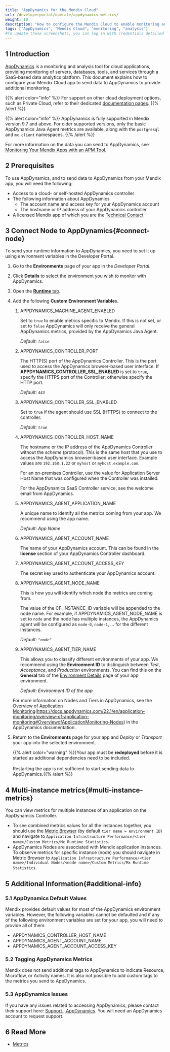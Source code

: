 ```yaml
---
title: "AppDynamics for the Mendix Cloud"
url: /developerportal/operate/appdynamics-metrics/
weight: 10
description: "How to configure the Mendix Cloud to enable monitoring and analysis with AppDynamics."
tags: ["AppDynamics", "Mendix Cloud", "monitoring", "analysis"]
#To update these screenshots, you can log in with credentials detailed in How to Update Screenshots Using Team Apps.
---
```


## 1 Introduction

[AppDynamics](https://www.appdynamics.com/) is a monitoring and analysis tool for cloud applications, providing monitoring of servers, databases, tools, and services through a SaaS-based data analytics platform. This document explains how to configure your Mendix Cloud app to send data to AppDynamics to provide additional monitoring.

{{% alert color="info" %}}
For support on other cloud deployment options, such as Private Cloud, refer to their dedicated [documentation pages](/developerportal/deploy/private-cloud-monitor/).
{{% /alert %}}

{{% alert color="info" %}}
AppDynamics is fully supported in Mendix version 9.7 and above. For older supported versions, only the basic AppDynamics Java Agent metrics are available, along with the `postgresql` and `mx.client` namespaces.
{{% /alert %}}

For more information on the data you can send to AppDynamics, see [Monitoring Your Mendix Apps with an APM Tool](/developerportal/operate/monitoring-with-apm/).

## 2 Prerequisites

To use AppDynamics, and to send data to AppDynamics from your Mendix app, you will need the following:

* Access to a  cloud- or self-hosted AppDynamics controller
* The following information about AppDynamics
    * The account name and access key for your AppDynamics account
    * The hostname or IP address of your AppDynamics controller
* A licensed Mendix app of which you are the [Technical Contact](/developerportal/general/app-roles/#technical-contact)

## 3 Connect Node to AppDynamics{#connect-node}

To send your runtime information to AppDynamics, you need to set it up using environment variables in the Developer Portal.

1. Go to the **Environments** page of your app in the *Developer Portal*.
2. Click **Details** to select the environment you wish to monitor with AppDynamics. 
3. Open the [**Runtime** tab](/developerportal/deploy/environments-details/#runtime-tab).
4. Add the following **Custom Environment Variable**s.

    1. APPDYNAMICS_MACHINE_AGENT_ENABLED

        Set to `true` to enable metrics specific to Mendix. If this is not set, or set to `false` AppDynamics will only receive the general AppDynamics metrics, provided by the AppDynamics Java Agent.

        *Default: `false`*

    2. APPDYNAMICS_CONTROLLER_PORT

        The HTTP(S) port of the AppDynamics Controller. This is the port used to access the AppDynamics browser-based user interface. If **APPDYNAMICS_CONTROLLER_SSL_ENABLED** is set to `true`, specify the HTTPS port of the Controller; otherwise specify the HTTP port.

        *Default: `443`*

    3. APPDYNAMICS_CONTROLLER_SSL_ENABLED

        Set to `true` if the agent should use SSL (HTTPS) to connect to the controller.

        *Default: `true`*

    4. APPDYNAMICS_CONTROLLER_HOST_NAME

        The hostname or the IP address of the AppDynamics Controller without the *scheme* (protocol). This is the same host that you use to access the AppDynamics browser-based user interface. Example values are `192.168.1.22` or `myhost` or `myhost.example.com`.

        For an on-premises Controller, use the value for Application Server Host Name that was configured when the Controller was installed.

        For the AppDynamics SaaS Controller service, see the welcome email from AppDynamics.

    5. APPDYNAMICS_AGENT_APPLICATION_NAME

        A unique name to identify all the metrics coming from your app. We recommend using the app name.

        *Default: App Name*

    6. APPDYNAMICS_AGENT_ACCOUNT_NAME

        The name of your AppDynamics account. This can be found in the **license** section of your AppDynamics Controller dashboard.

    7. APPDYNAMICS_AGENT_ACCOUNT_ACCESS_KEY

        The secret key used to authenticate your AppDynamics account.

    8. APPDYNAMICS_AGENT_NODE_NAME

        This is how you will identify which node the metrics are coming from.

        The value of the CF_INSTANCE_ID variable will be appended to the node name. For example, if APPDYNAMICS_AGENT_NODE_NAME is set to  `node` and the node has multiple instances, the AppDynamics agent will be configured as `node-0`, `node-1`, … for the different instances.

        *Default: `"node"`*

    9. APPDYNAMICS_AGENT_TIER_NAME

        This allows you to classify different environments of your app. We recommend using the **Environment ID** to distinguish between *Test*, *Acceptance*, and *Production* environments. You can find this on the **General** tab of the [Environment Details](/developerportal/deploy/environments-details/) page of your app environment.

        *Default: Environment ID of the app*

    For more information on Nodes and Tiers in AppDynamics, see the [Overview of Application Monitoring](https://docs.appdynamics.com/22.1/en/application-monitoring/overview-of-application-monitoring)(https://docs.appdynamics.com/22.1/en/application-monitoring/overview-of-application-monitoring#OverviewofApplicationMonitoring-Nodes) in the AppDynamics documentation.

5. Return to the **Environments** page for your app and *Deploy* or *Transport* your app into the selected environment.

    {{% alert color="warning" %}}Your app must be **redeployed** before it is started as additional dependencies need to be included.<br/><br/>Restarting the app is not sufficient to start sending data to AppDynamics.{{% /alert %}}

## 4 Multi-instance metrics{#multi-instance-metrics}

You can view metrics for multiple instances of an application on the AppDynamics Controller.

* To see combined metrics values for all the instances together, you should use the [Metric Browser](https://docs.appdynamics.com/appd/22.x/latest/en/appdynamics-essentials/metrics-and-graphs/metric-browser) (by default `tier name = environment ID`) and navigate to `Application Infrastructure Performance/<tier name>/Custom Metrics/Mx Runtime Statistics`.
* AppDynamics Nodes are associated with Mendix application instances. To observe metrics for specific instance (node) you should navigate in Metric Browser to `Application Infrastructure Performance/<tier name>/Individual Nodes/<node name>/Custom Metrics/Mx Runtime Statistics`.

## 5 Additional Information{#additional-info}

### 5.1 AppDynamics Default Values

Mendix provides default values for most of the AppDynamics environment variables. However, the following variables cannot be defaulted and if any of the following environment variables are set for your app, you will need to provide all of them:

* APPDYNAMICS_CONTROLLER_HOST_NAME
* APPDYNAMICS_AGENT_ACCOUNT_NAME
* APPDYNAMICS_AGENT_ACCOUNT_ACCESS_KEY

### 5.2 Tagging AppDynamics Metrics

Mendix does not send additional tags to AppDynamics to indicate Resource, Microflow, or Activity names. It is also not possible to add custom tags to the metrics you send to AppDynamics.

### 5.3 AppDynamics Issues

If you have any issues related to accessing AppDynamics, please contact their support here: [Support | AppDynamics](https://help.appdynamics.com/hc/en-us/requests/). You will need an AppDynamics account to request support.

## 6 Read More

* [Metrics](/developerportal/operate/metrics/)
